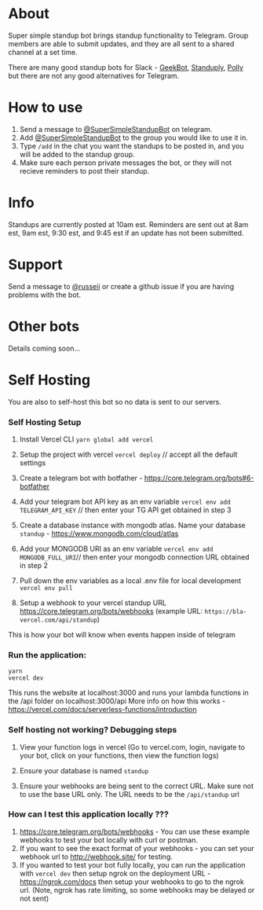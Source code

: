 # About
Super simple standup bot brings standup functionality to Telegram. Group members are able to submit updates, and they are all sent to a shared channel at a set time.

There are many good standup bots for Slack - [GeekBot](https://geekbot.com/), [Standuply](https://standuply.com/), [Polly](https://www.polly.ai/template/daily-standup) but there are not any good alternatives for Telegram.



# How to use
1. Send a message to [@SuperSimpleStandupBot](https://t.me/supersimplestandupbot) on telegram.
2. Add [@SuperSimpleStandupBot](https://t.me/supersimplestandupbot) to the group you would like to use it in.
3. Type `/add` in the chat you want the standups to be posted in, and you will be added to the standup group.
4. Make sure each person private messages the bot, or they will not recieve reminders to post their standup.

# Info
Standups are currently posted at 10am est.
Reminders are sent out at 8am est, 9am est, 9:30 est, and 9:45 est if an update has not been submitted.

# Support
Send a message to [@russeii](https://t.me/russeii) or create a github issue if you are having problems with the bot.

# Other bots
Details coming soon...


# Self Hosting
You are also to self-host this bot so no data is sent to our servers.


### Self Hosting Setup

1. Install Vercel CLI
```yarn global add vercel```

2. Setup the project with vercel
`vercel deploy` // accept all the default settings

3. Create a telegram bot with botfather - https://core.telegram.org/bots#6-botfather

4. Add your telegram bot API key as an env variable
`vercel env add TELEGRAM_API_KEY` // then enter your TG API get obtained in step 3

5. Create a database instance with mongodb atlas. Name your database `standup` - https://www.mongodb.com/cloud/atlas

6. Add your MONGODB URI as an env variable
`vercel env add MONGODB_FULL_URI`// then enter your mongodb connection URL obtained in step 2

7. Pull down the env variables as a local .env file for local development
`vercel env pull`

8. Setup a webhook to your vercel standup URL https://core.telegram.org/bots/webhooks (example URL: `https://bla-vercel.com/api/standup`)

This is how your bot will know when events happen inside of telegram


### Run the application:
```
yarn
vercel dev
```

This runs the website at localhost:3000 and runs your lambda functions in the /api folder on localhost:3000/api
More info on how this works - https://vercel.com/docs/serverless-functions/introduction


### Self hosting not working? Debugging steps
1. View your function logs in vercel
(Go to vercel.com, login, navigate to your bot, click on your functions, then view the function logs)

2. Ensure your database is named `standup`

3. Ensure your webhooks are being sent to the correct URL. Make sure not to use the base URL only. The URL needs to be the `/api/standup` url

### How can I test this application locally ???
1. https://core.telegram.org/bots/webhooks - You can use these example webhooks to test your bot locally with curl or postman.
2. If you want to see the exact format of your webhooks - you can set your webhook url to http://webhook.site/ for testing.
3. If you wanted to test your bot fully locally, you can run the application with `vercel dev` then setup ngrok on the deployment URL - https://ngrok.com/docs then setup your webhooks to go to the ngrok url. (Note, ngrok has rate limiting, so some webhooks may be delayed or not sent)


